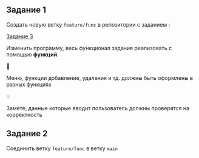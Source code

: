 ## Задание 1

Создать новую ветку `feature/func` в репозитории с заданием :

[Задание 3](https://www.notion.so/3-96ec4e90e2604c0c81f85c713e6d47fe?pvs=21) 

Изменить программу, весь функционал задания реализовать с помощью **функций**.

<aside>
🚨

Меню, функции добавление, удаления и тд. должны быть оформлены в разных функциях

</aside>

<aside>
💡

Замете, данные которые вводит пользователь должны проверятся на корректность

</aside>

## Задание 2

Соединить ветку `feature/func` в ветку `main`